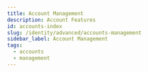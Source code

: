 ```yaml
---
title: Account Management
description: Account Features
id: accounts-index
slug: /identity/advanced/accounts-management
sidebar_label: Account Management
tags:
  - accounts
  - management
---
```

